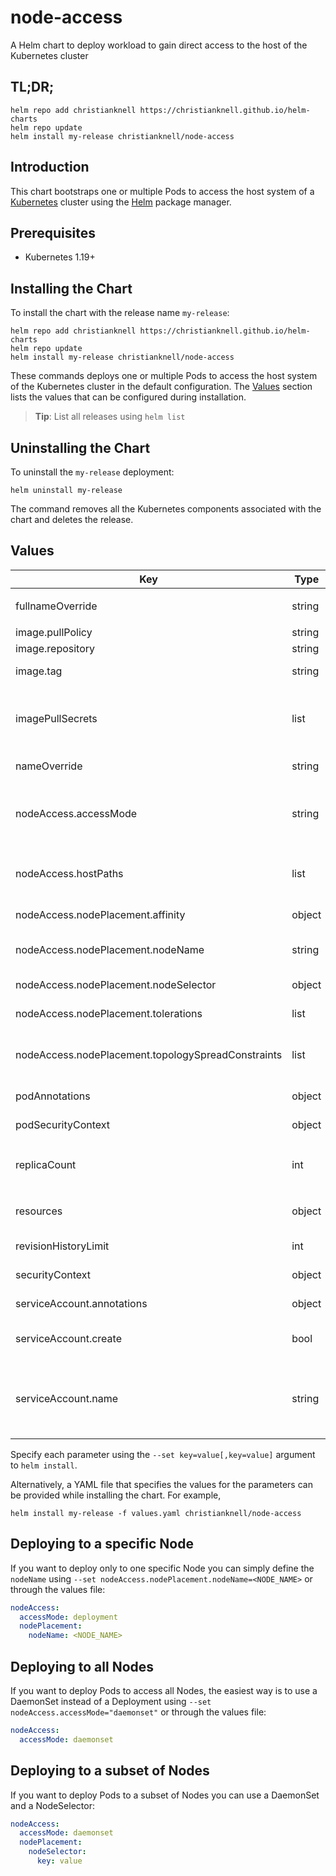 # node-access

A Helm chart to deploy workload to gain direct access to the host of the Kubernetes cluster

## TL;DR;

```console
helm repo add christianknell https://christianknell.github.io/helm-charts
helm repo update
helm install my-release christianknell/node-access
```

## Introduction

This chart bootstraps one or multiple Pods to access the host system of a [Kubernetes](http://kubernetes.io) cluster using the [Helm](https://helm.sh) package manager.

## Prerequisites

- Kubernetes 1.19+

## Installing the Chart

To install the chart with the release name `my-release`:

```console
helm repo add christianknell https://christianknell.github.io/helm-charts
helm repo update
helm install my-release christianknell/node-access
```

These commands deploys one or multiple Pods to access the host system of the Kubernetes cluster in the default configuration. The [Values](#values) section lists the values that can be configured during installation.

> **Tip**: List all releases using `helm list`

## Uninstalling the Chart

To uninstall the `my-release` deployment:

```console
helm uninstall my-release
```

The command removes all the Kubernetes components associated with the chart and deletes the release.

## Values

| Key                                                | Type   | Default                          | Description                                                                                                            |
| -------------------------------------------------- | ------ | -------------------------------- | ---------------------------------------------------------------------------------------------------------------------- |
| fullnameOverride                                   | string | `""`                             | String to fully override `"node-access.fullname"`                                                                      |
| image.pullPolicy                                   | string | `"Always"`                       | image pull policy                                                                                                      |
| image.repository                                   | string | `"busybox"`                      | image repository                                                                                                       |
| image.tag                                          | string | `"1.36.1"`                       | Overrides the image tag                                                                                                |
| imagePullSecrets                                   | list   | `[]`                             | If defined, uses a Secret to pull an image from a private Docker registry or repository.                               |
| nameOverride                                       | string | `""`                             | Provide a name in place of `node-access`                                                                               |
| nodeAccess.accessMode                              | string | `"deployment"`                   | How to deploy the Pods to access the host system: daemonset or deployment                                              |
| nodeAccess.hostPaths                               | list   | `[]`                             | List of additional paths on the host that should be mounted into the container                                         |
| nodeAccess.nodePlacement.affinity                  | object | `{}`                             | Affinity settings for pod assignment                                                                                   |
| nodeAccess.nodePlacement.nodeName                  | string | `""`                             | Request to schedule this pod onto a specific node                                                                      |
| nodeAccess.nodePlacement.nodeSelector              | object | `{}`                             | Node labels for pod assignment                                                                                         |
| nodeAccess.nodePlacement.tolerations               | list   | `[]`                             | Toleration labels for pod assignment                                                                                   |
| nodeAccess.nodePlacement.topologySpreadConstraints | list   | `[]`                             | how a group of pods ought to spread across topology domains                                                            |
| podAnnotations                                     | object | `{}`                             | Annotations to be added to the pods                                                                                    |
| podSecurityContext                                 | object | see [values.yaml](./values.yaml) | pod-level security context                                                                                             |
| replicaCount                                       | int    | `1`                              | Number of replicas. Only used if `accessNode.accessMode` equals `deployment`                                           |
| resources                                          | object | see [values.yaml](./values.yaml) | Resource limits and requests for the controller pods.                                                                  |
| revisionHistoryLimit                               | int    | `10`                             | The number of old ReplicaSets to retain                                                                                |
| securityContext                                    | object | see [values.yaml](./values.yaml) | container-level security context                                                                                       |
| serviceAccount.annotations                         | object | `{}`                             | Annotations to add to the service account                                                                              |
| serviceAccount.create                              | bool   | `true`                           | Specifies whether a service account should be created                                                                  |
| serviceAccount.name                                | string | `""`                             | The name of the service account to use. If not set and create is true, a name is generated using the fullname template |

Specify each parameter using the `--set key=value[,key=value]` argument to `helm install`.

Alternatively, a YAML file that specifies the values for the parameters can be provided while installing the chart. For example,

```console
helm install my-release -f values.yaml christianknell/node-access
```

## Deploying to a specific Node

If you want to deploy only to one specific Node you can simply define the `nodeName` using `--set nodeAccess.nodePlacement.nodeName=<NODE_NAME>` or through the values file:

```yaml
nodeAccess:
  accessMode: deployment
  nodePlacement:
    nodeName: <NODE_NAME>
```

## Deploying to all Nodes

If you want to deploy Pods to access all Nodes, the easiest way is to use a DaemonSet instead of a Deployment using `--set nodeAccess.accessMode="daemonset"` or through the values file:

```yaml
nodeAccess:
  accessMode: daemonset
```

## Deploying to a subset of Nodes

If you want to deploy Pods to a subset of Nodes you can use a DaemonSet and a NodeSelector:

```yaml
nodeAccess:
  accessMode: daemonset
  nodePlacement:
    nodeSelector:
      key: value
```
